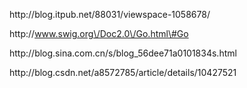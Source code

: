 http:\/\/blog.itpub.net\/88031\/viewspace-1058678\/

http:\/\/www.swig.org\/Doc2.0\/Go.html\#Go

http:\/\/blog.sina.com.cn\/s\/blog\_56dee71a0101834s.html

http:\/\/blog.csdn.net\/a8572785\/article\/details\/10427521

